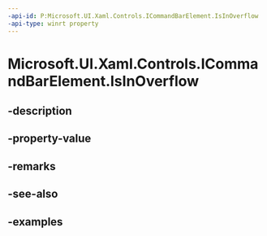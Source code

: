 ```yaml
---
-api-id: P:Microsoft.UI.Xaml.Controls.ICommandBarElement.IsInOverflow
-api-type: winrt property
---
```


# Microsoft.UI.Xaml.Controls.ICommandBarElement.IsInOverflow

<!--
public bool IsInOverflow { get; }
-->


## -description

## -property-value

## -remarks

## -see-also

## -examples


